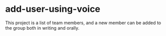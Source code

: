 # add-user-using-voice
This project is a list of team members, and a new member can be added to the group both in writing and orally.
